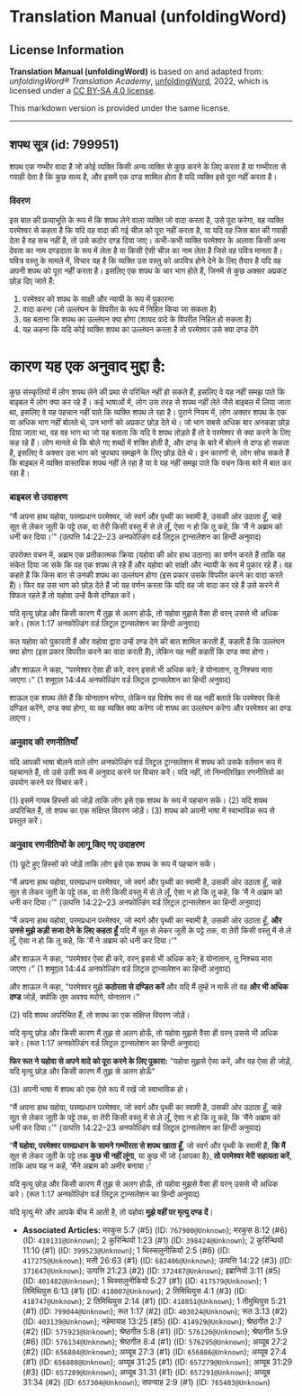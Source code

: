 # Translation Manual (unfoldingWord)

## License Information

**Translation Manual (unfoldingWord)** is based on and adapted from: _unfoldingWord® Translation Academy_, [unfoldingWord](https://unfoldingword.org/utw), 2022, which is licensed under a [CC BY-SA 4.0 license](https://creativecommons.org/licenses/by-sa/4.0/legalcode.en).

This markdown version is provided under the same license.



--------------------------------

## शपथ सूत्र (id: 799951)

शपथ एक गम्भीर वादा है जो कोई व्यक्ति किसी अन्य व्यक्ति से कुछ करने के लिए करता है या गम्भीरता से गवाही देता है कि कुछ सत्य है, और इसमें एक दण्ड शामिल होता है यदि व्यक्ति इसे पूरा नहीं करता है।

### विवरण

इस बात की प्रत्याभूति के रूप में कि शपथ लेने वाला व्यक्ति जो वादा करता है, उसे पूरा करेगा, वह व्यक्ति परमेश्वर से कहता है कि यदि वह वादा की गई चीज़ को पूरा नहीं करता है, या यदि वह जिस बात की गवाही देता है वह सच नहीं है, तो उसे कठोर दण्ड दिया जाए। कभी\-कभी व्यक्ति परमेश्वर के अलावा किसी अन्य देवता का नाम दण्डदाता के रूप में लेता है या किसी ऐसी चीज़ का नाम लेता है जिसे वह पवित्र मानता है। पवित्र वस्तु के मामले में, विचार यह है कि व्यक्ति उस वस्तु को अपवित्र होने देने के लिए तैयार है यदि वह अपनी शपथ को पूरा नहीं करता है। इसलिए एक शपथ के चार भाग होते हैं, जिनमें से कुछ अक्सर अप्रकट छोड़ दिए जाते हैं:

1. परमेश्वर को शपथ के साक्षी और न्यायी के रूप में पुकारना
2. वादा करना (जो उल्लंघन के विपरीत के रूप में निहित किया जा सकता है)
3. यह बताना कि शपथ का उल्लंघन क्या होगा (शायद वादे के विपरीत निहित हो सकता है)
4. यह कहना कि यदि कोई व्यक्ति शपथ का उल्लंघन करता है तो परमेश्वर उसे क्या दण्ड देंगे

**कारण यह एक अनुवाद मुद्दा है:**
================================

कुछ संस्कृतियों में लोग शपथ लेने की प्रथा से परिचित नहीं हो सकते हैं, इसलिए वे यह नहीं समझ पाते कि बाइबल में लोग क्या कर रहे हैं। कई भाषाओं में, लोग उस तरह से शपथ नहीं लेते जैसे बाइबल में लिया जाता था, इसलिए वे यह पहचान नहीं पाते कि व्यक्ति शपथ ले रहा है। पुराने नियम में, लोग अक्सर शपथ के एक या अधिक भाग नहीं बोलते थे, उन भागों को अप्रकट छोड़ देते थे। जो भाग सबसे अधिक बार अनकहा छोड़ दिया जाता था, वह वह भाग था जो यह बताता कि यदि वे शपथ तोड़ते हैं तो वे परमेश्वर से क्या करने के लिए कह रहे हैं। लोग मानते थे कि बोले गए शब्दों में शक्ति होती है, और दण्ड के बारे में बोलने से दण्ड हो सकता है, इसलिए वे अक्सर उस भाग को चुपचाप समझने के लिए छोड़ देते थे। इन कारणों से, लोग सोच सकते हैं कि बाइबल में व्यक्ति वास्तविक शपथ नहीं ले रहा है या वे यह नहीं समझ पाते कि वचन किस बारे में बात कर रहा है।

### बाइबल से उदाहरण

“मैं अपना हाथ यहोवा, परमप्रधान परमेश्वर, जो स्वर्ग और पृथ्वी का स्वामी है, उसकी ओर उठाता हूँ, चाहे सूत से लेकर जूती के पट्टे तक, वा तेरी किसी वस्तु में से ले लूँ, ऐसा न हो कि तू कहे, कि 'मैं ने अब्राम को धनी कर दिया।’" (उत्पत्ति 14:22–23 अनफोल्डिंग वर्ड लिट्रल ट्रान्सलेशन का हिन्दी अनुवाद)

उपरोक्त वचन में, अब्राम एक प्रतीकात्मक क्रिया (यहोवा की ओर हाथ उठाना) का वर्णन करते हैं ताकि यह संकेत दिया जा सके कि वह एक शपथ ले रहे हैं और यहोवा को साक्षी और न्यायी के रूप में पुकार रहे हैं। वह कहते हैं कि किस बात से उनकी शपथ का उल्लंघन होगा (इस प्रकार उसके विपरीत करने का वादा करते हैं)। फिर वह उस भाग को छोड़ देते हैं जो यह वर्णन करता कि यदि वह जो वादा कर रहे हैं उसे करने में विफल रहते हैं तो यहोवा उन्हें कैसे दण्डित करें।

यदि मृत्यु छोड़ और किसी कारण मैं तुझ से अलग होऊँ, तो यहोवा मुझसे वैसा ही वरन् उससे भी अधिक करे। (रूत 1:17 अनफोल्डिंग वर्ड लिट्रल ट्रान्सलेशन का हिन्दी अनुवाद)

रूत यहोवा को पुकारती हैं और यहोवा द्वारा उन्हें दण्ड देने की बात शामिल करती हैं, कहती हैं कि उल्लंघन क्या होगा (इस प्रकार विपरीत करने का वादा करती हैं), लेकिन यह नहीं कहतीं कि दण्ड क्या होगा।

और शाऊल ने कहा, “परमेश्वर ऐसा ही करे, वरन् इससे भी अधिक करे; हे योनातान, तू निश्चय मारा जाएगा।” (1 शमूएल 14:44 अनफोल्डिंग वर्ड लिट्रल ट्रान्सलेशन का हिन्दी अनुवाद)

शाऊल एक शपथ लेते हैं कि योनातान मरेगा, लेकिन वह विशेष रूप से यह नहीं बताते कि परमेश्वर किसे दण्डित करेंगे, दण्ड क्या होगा, या वह व्यक्ति क्या करेगा जो शपथ का उल्लंघन करेगा और परमेश्वर का दण्ड लाएगा।

### अनुवाद की रणनीतियाँ

यदि आपकी भाषा बोलने वाले लोग अनफोल्डिंग वर्ड लिट्रल ट्रान्सलेशन में शपथ को उसके वर्तमान रूप में पहचानते हैं, तो उसे उसी रूप में अनुवाद करने पर विचार करें। यदि नहीं, तो निम्नलिखित रणनीतियों का उपयोग करने पर विचार करें।

(1\) इसमें गायब हिस्सों को जोड़ें ताकि लोग इसे एक शपथ के रूप में पहचान सकें। (2\) यदि शपथ अपरिचित हैं, तो शपथ का एक संक्षिप्त विवरण जोड़ें। (3\) शपथ को अपनी भाषा में स्वाभाविक रूप से प्रस्तुत करें।

### अनुवाद रणनीतियों के लागू किए गए उदाहरण

(1\) छूटे हुए हिस्सों को जोड़ें ताकि लोग इसे एक शपथ के रूप में पहचान सकें।

“मैं अपना हाथ यहोवा, परमप्रधान परमेश्वर, जो स्वर्ग और पृथ्वी का स्वामी है, उसकी ओर उठाता हूँ, चाहे सूत से लेकर जूती के पट्टे तक, वा तेरी किसी वस्तु में से ले लूँ, ऐसा न हो कि तू कहे, कि 'मैं ने अब्राम को धनी कर दिया।’" (उत्पत्ति 14:22–23 अनफोल्डिंग वर्ड लिट्रल ट्रान्सलेशन का हिन्दी अनुवाद)

“मैं अपना हाथ यहोवा, परमप्रधान परमेश्वर, जो स्वर्ग और पृथ्वी का स्वामी है, उसकी ओर उठाता हूँ, **और उनसे मुझे कड़ी सजा देने के लिए कहता हूँ** यदि मैं सूत से लेकर जूती के पट्टे तक, वा तेरी किसी वस्तु में से ले लूँ, ऐसा न हो कि तू कहे, कि 'मैं ने अब्राम को धनी कर दिया।’"

और शाऊल ने कहा, “परमेश्वर ऐसा ही करे, वरन् इससे भी अधिक करे; हे योनातान, तू निश्चय मारा जाएगा।” (1 शमूएल 14:44 अनफोल्डिंग वर्ड लिट्रल ट्रान्सलेशन का हिन्दी अनुवाद)

और शाऊल ने कहा, "परमेश्वर मुझे **कठोरता से दण्डित करें** और यदि मैं तुम्हें न मारूँ तो वह **और भी अधिक दण्ड** जोड़ें, क्योंकि तुम अवश्य मरोगे, योनातान।"

(2\) यदि शपथ अपरिचित हैं, तो शपथ का एक संक्षिप्त विवरण जोड़ें।

यदि मृत्यु छोड़ और किसी कारण मैं तुझ से अलग होऊँ, तो यहोवा मुझसे वैसा ही वरन् उससे भी अधिक करे। (रूत 1:17 अनफोल्डिंग वर्ड लिट्रल ट्रान्सलेशन का हिन्दी अनुवाद)

**फिर रूत ने यहोवा से अपने वादे को पूरा करने के लिए पुकारा:** “यहोवा मुझसे ऐसा करें, और वह ऐसा ही जोड़ें, यदि मृत्यु छोड़ और किसी कारण मैं तुझ से अलग होऊँ”

(3\) अपनी भाषा में शपथ को एक ऐसे रूप में रखें जो स्वाभाविक हो।

“मैं अपना हाथ यहोवा, परमप्रधान परमेश्वर, जो स्वर्ग और पृथ्वी का स्वामी है, उसकी ओर उठाता हूँ, चाहे सूत से लेकर जूती के पट्टे तक, वा तेरी किसी वस्तु में से ले लूँ, ऐसा न हो कि तू कहे, कि 'मैंने अब्राम को धनी कर दिया।’" (उत्पत्ति 14:22–23 अनफोल्डिंग वर्ड लिट्रल ट्रान्सलेशन का हिन्दी अनुवाद)

“**मैं यहोवा, परमेश्वर परमप्रधान के सामने गम्भीरता से शपथ खाता हूँ**, जो स्वर्ग और पृथ्वी के स्वामी हैं, **कि मैं** सूत से लेकर जूती के पट्टे तक **कुछ भी नहीं लूंगा**, या कुछ भी जो {आपका है}, **तो परमेश्वर मेरी सहायता करें**, ताकि आप यह न कहें, ‘मैंने अब्राम को अमीर बनाया।’

यदि मृत्यु छोड़ और किसी कारण मैं तुझ से अलग होऊँ, तो यहोवा मुझसे वैसा ही वरन् उससे भी अधिक करे। (रूत 1:17 अनफोल्डिंग वर्ड लिट्रल ट्रान्सलेशन का हिन्दी अनुवाद)

यदि मृत्यु मेरे और आपके बीच में आती है, तो यहोवा **मुझे वहीं पर मृत्यु दण्ड दें**।

* **Associated Articles:** मरकुस 5:7 (#5) (ID: `767900@Unknown`); मरकुस 8:12 (#6) (ID: `410131@Unknown`); 2 कुरिन्थियों 1:23 (#1) (ID: `398424@Unknown`); 2 कुरिन्थियों 11:10 (#1) (ID: `399523@Unknown`); 1 थिस्सलुनीकियों 2:5 (#6) (ID: `417275@Unknown`); मत्ती 26:63 (#1) (ID: `682406@Unknown`); उत्पत्ति 14:22 (#3) (ID: `371647@Unknown`); उत्पत्ति 21:23 (#2) (ID: `372487@Unknown`); इब्रानियों 3:11 (#5) (ID: `401482@Unknown`); 1 थिस्सलुनीकियों 5:27 (#1) (ID: `417579@Unknown`); 1 तिमिथियुस 6:13 (#1) (ID: `418007@Unknown`); 2 तिमिथियुस 4:1 (#3) (ID: `418747@Unknown`); 2 तिमिथियुस 2:14 (#1) (ID: `418851@Unknown`); 1 तीमुथियुस 5:21 (#1) (ID: `799044@Unknown`); रूत 1:17 (#2) (ID: `403024@Unknown`); रूत 3:13 (#2) (ID: `403139@Unknown`); नहेमायाह 13:25 (#5) (ID: `414929@Unknown`); श्रेष्ठगीत 2:7 (#2) (ID: `575923@Unknown`); श्रेष्ठगीत 5:8 (#1) (ID: `576126@Unknown`); श्रेष्ठगीत 5:9 (#6) (ID: `576134@Unknown`); श्रेष्ठगीत 8:4 (#1) (ID: `576295@Unknown`); अय्यूब 27:2 (#2) (ID: `656884@Unknown`); अय्यूब 27:3 (#1) (ID: `656886@Unknown`); अय्यूब 27:4 (#1) (ID: `656888@Unknown`); अय्यूब 31:25 (#1) (ID: `657279@Unknown`); अय्यूब 31:29 (#3) (ID: `657289@Unknown`); अय्यूब 31:31 (#1) (ID: `657291@Unknown`); अय्यूब 31:34 (#2) (ID: `657304@Unknown`); सपन्याह 2:9 (#1) (ID: `765403@Unknown`)

